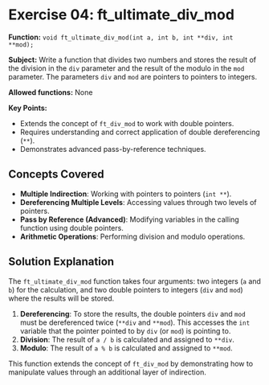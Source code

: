 # Exercise 04: ft_ultimate_div_mod

**Function:** `void ft_ultimate_div_mod(int a, int b, int **div, int **mod);`

**Subject:** Write a function that divides two numbers and stores the result of the division in the `div` parameter and the result of the modulo in the `mod` parameter. The parameters `div` and `mod` are pointers to pointers to integers.

**Allowed functions:** None

**Key Points:**
-   Extends the concept of `ft_div_mod` to work with double pointers.
-   Requires understanding and correct application of double dereferencing (`**`).
-   Demonstrates advanced pass-by-reference techniques.

## Concepts Covered

-   **Multiple Indirection**: Working with pointers to pointers (`int **`).
-   **Dereferencing Multiple Levels**: Accessing values through two levels of pointers.
-   **Pass by Reference (Advanced)**: Modifying variables in the calling function using double pointers.
-   **Arithmetic Operations**: Performing division and modulo operations.

## Solution Explanation

The `ft_ultimate_div_mod` function takes four arguments: two integers (`a` and `b`) for the calculation, and two double pointers to integers (`div` and `mod`) where the results will be stored.

1.  **Dereferencing**: To store the results, the double pointers `div` and `mod` must be dereferenced twice (`**div` and `**mod`). This accesses the `int` variable that the pointer pointed to by `div` (or `mod`) is pointing to.
2.  **Division**: The result of `a / b` is calculated and assigned to `**div`.
3.  **Modulo**: The result of `a % b` is calculated and assigned to `**mod`.

This function extends the concept of `ft_div_mod` by demonstrating how to manipulate values through an additional layer of indirection.